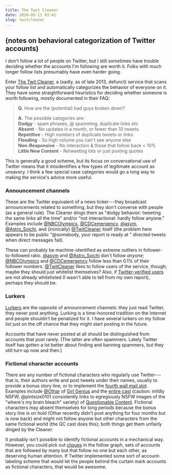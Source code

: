```yaml
---
title: The Twit Cleaner
date: 2010-05-11 03:41
slug: twitcleaner
...
```


## (notes on behavioral categorization of Twitter accounts)

I don't follow a lot of people on Twitter, but I still sometimes have
trouble deciding whether the accounts I'm following are worth it.
Folks with much longer follow lists presumably have even harder going.

Enter [The Twit Cleaner][], a (sadly, as of late 2013, defunct)
service that scans your follow list and automatically categorizes the
behavior of everyone on it. They have some straightforward heuristics
for deciding whether someone is worth following, mostly documented in
their FAQ:

> **Q.** How are the (potential) bad guys broken down?
>
> **A.** The possible categories are:  
> **Dodgy** - spam phrases, @ spamming, duplicate links etc  
> **Absent** - No updates in a month, or fewer than 10 tweets.  
> **Repetitive** - High numbers of duplicate tweets or links  
> **Flooding** - So high volume you can't see anyone else  
> **Non-Responsive** - No interaction & those that follow back < 10%  
> **Little New Content** - Retweeting lots or just posting quotes

This is generally a good scheme, but its focus on conversational use
of Twitter means that it misidentifies a few types of legitimate
account as unsavory. I think a few special case categories would go a
long way to making the service's advice more useful.

### Announcement channels

These are the Twitter equivalent of a news ticker---they broadcast
announcements related to something, but they don't converse with
people (as a general rule). The Cleaner dings them as "dodgy behavior:
tweeting the same links all the time" and/or "not interactional:
hardly follow anyone." Examples include [@NBCOlympics][],
[@CDCemergency][], [@asym][], [@Astro_Soichi][], and (ironically)
[@TwitCleaner][] itself (the problem here appears to be public
"@somebody, your report is ready at <url>" directed tweets when direct
messages fail).

These can probably be machine-identified as extreme outliers in
follower-to-followed ratio. [@asym][] and [@Astro_Soichi][] don't
follow *anyone*; [@NBCOlympics][] and [@CDCemergency][] follow less
than 0.1% of their follower numbers. [@TwitCleaner][] likes to follow
users of the service, though; maybe they should just whitelist
themselves? Also, if [Twitter-verified users][] are not already
whitelisted (I wasn't able to tell from my own report), perhaps they
should be.

### Lurkers

[Lurkers][] are the opposite of announcement channels: they just read
Twitter, they never post anything. Lurking is a time-honored tradition
on the Internet and people shouldn't be penalized for it. I have
several lurkers on my follow list just on the off chance that they
might start posting in the future.

Accounts that have never posted at all should be distinguished from
accounts that post rarely. (The latter are often spammers. Lately
Twitter itself has gotten a lot better about finding and banning
spammers, but they still turn up now and then.)

### Fictional character accounts

There are any number of fictional characters who regularly use
Twitter---that is, their authors write and post tweets under their
names, usually to provide a bonus story line, or to implement the
[fourth wall mail slot][]. Examples include [@Othar][] of
[Girl Genius][] and the [entire cast][] (caution: mildly NSFW;
@pintsize0101 consistently links to egregiously NSFW images of the
"where's my brain bleach" variety) of
[Questionable Content][]. Fictional characters may absent themselves
for long periods because the bonus story line is on hold (Othar
recently didn't post anything for four months but is now back) and
might not follow anyone but other characters from the same fictional
world (the QC cast does this); both things get them unfairly dinged by
the Cleaner.

It probably isn't possible to identify fictional accounts in a
mechanical way. However, you could pick out [cliques][] in the follow
graph, sets of accounts that are followed by many but that follow no
one but each other, as deserving human attention. If Twitter
implemented some sort of account-labeling scheme that would let the
people behind the curtain mark accounts as fictional characters, that
would be awesome.

[Twitter account]: https://twitter.com/elwoz
[The Twit Cleaner]: http://thetwitcleaner.com/blog/
[@NBCOlympics]: https://twitter.com/NBCOlympics
[@CDCemergency]: https://twitter.com/CDCemergency
[@asym]: https://twitter.com/asym
[@Astro_Soichi]: https://twitter.com/Astro_Soichi
[@TwitCleaner]: https://twitter.com/TwitCleaner
[Twitter-verified users]: https://twitter.com/help/verified
[Lurkers]: https://en.wikipedia.org/wiki/Lurker
[fourth wall mail slot]: http://tvtropes.org/pmwiki/pmwiki.php/Main/FourthWallMailSlot
[@Othar]: https://twitter.com/Othar
[Girl Genius]: http://www.girlgeniusonline.com/
[entire cast]: https://twitter.com/jephjacques/lists/qccast/
[Questionable Content]: http://www.questionablecontent.net/
[cliques]: https://en.wikipedia.org/wiki/Clique_%28graph_theory%29
